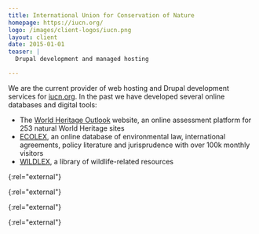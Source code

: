 ```yaml
---
title: International Union for Conservation of Nature
homepage: https://iucn.org/
logo: /images/client-logos/iucn.png
layout: client
date: 2015-01-01
teaser: |
  Drupal development and managed hosting

---
```


We are the current provider of web hosting and Drupal development services for [iucn.org][iucn].
In the past we have developed several online databases and digital tools:
* The [World Heritage Outlook][iucnwho] website, an online assessment platform for 253 natural World Heritage sites
* [ECOLEX], an online database of environmental law, international agreements, policy literature and jurisprudence with over 100k monthly visitors
* [WILDLEX], a library of wildlife-related resources

[iucn]: https://iucn.org/
{:rel="external"}

[ecolex]: https://www.ecolex.org/
{:rel="external"}

[wildlex]: https://wildlex.org/
{:rel="external"}

[iucnwho]: https://worldheritageoutlook.iucn.org
{:rel="external"}
